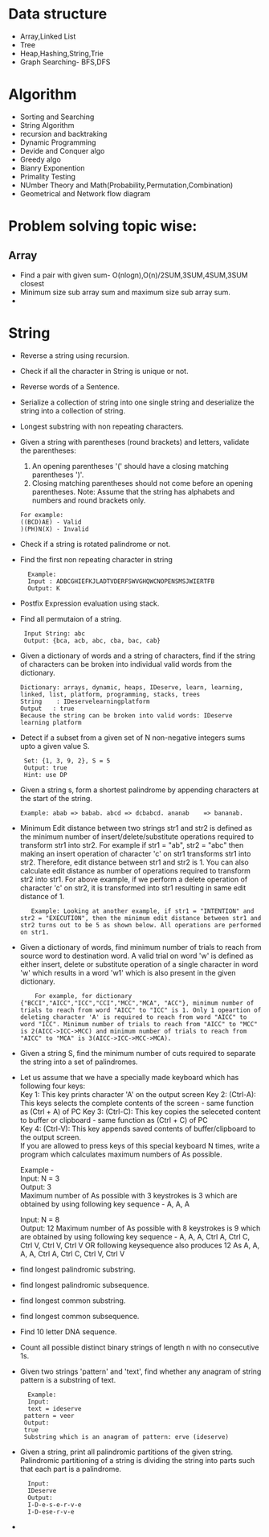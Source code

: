 # Data structure
  * Array,Linked List
  * Tree
  * Heap,Hashing,String,Trie
  * Graph Searching- BFS,DFS

# Algorithm
 * Sorting and Searching
 * String Algorithm
 * recursion and backtraking
 * Dynamic Programming
 * Devide and Conquer algo
 * Greedy algo
 * Bianry Exponention
 * Primality Testing
 * NUmber Theory and Math(Probability,Permutation,Combination)
 * Geometrical and Network flow diagram
 

 # Problem solving topic wise:
 
   ## Array
   * Find a pair with given sum- O(nlogn),O(n)/2SUM,3SUM,4SUM,3SUM closest
   * Minimum size sub array sum and maximum size sub array sum.
   *
   
   # String
   * Reverse a string using recursion.
   * Check if all the character in String is unique or not.
   * Reverse words of a Sentence.
   * Serialize a collection of string into one single string and deserialize the string into a collection of string.
   * Longest substring with non repeating characters.
   * Given a string with parentheses (round brackets) and letters, validate the parentheses:
        1. An opening parentheses '(' should have a closing matching parentheses ')'.
        2. Closing matching parentheses should not come before an opening parentheses.
        Note: Assume that the string has alphabets and numbers and round brackets only.
        
         For example:
         ((BCD)AE) - Valid
         )(PH)N(X) - Invalid
  * Check if a string is rotated palindrome or not.
  * Find the first non repeating character in string
  
          Example:
          Input : ADBCGHIEFKJLADTVDERFSWVGHQWCNOPENSMSJWIERTFB
          Output: K
  * Postfix Expression evaluation using stack.
  * Find all permutaion of a string.
     
         Input String: abc
         Output: {bca, acb, abc, cba, bac, cab}
  * Given a dictionary of words and a string of characters, find if the string of characters can be broken into individual valid words       from the dictionary.
        
        Dictionary: arrays, dynamic, heaps, IDeserve, learn, learning, linked, list, platform, programming, stacks, trees
        String    : IDeservelearningplatform
        Output   : true 
        Because the string can be broken into valid words: IDeserve learning platform
  * Detect if a subset from a given set of N non-negative integers sums upto a given value S.
     
         Set: {1, 3, 9, 2}, S = 5
         Output: true
         Hint: use DP
  * Given a string s, form a shortest palindrome by appending characters at the start of the string. 

        Example: abab => babab. abcd => dcbabcd. ananab    => bananab.
        
  * Minimum Edit distance between two strings str1 and str2 is defined as the minimum number of insert/delete/substitute operations   required to transform str1 into str2. For example if str1 = "ab", str2 = "abc" then making an insert operation of character 'c' on str1 transforms str1 into str2. Therefore, edit distance between str1 and str2 is 1. You can also calculate edit distance as number of operations required to transform str2 into str1. For above example, if we perform a delete operation of character 'c' on str2, it is transformed into str1 resulting in same edit distance of 1.
  

           Example: Looking at another example, if str1 = "INTENTION" and str2 = "EXECUTION", then the minimum edit distance between str1 and str2 turns out to be 5 as shown below. All operations are performed on str1.
 
 * Given a dictionary of words, find minimum number of trials to reach from source word to destination word. A valid trial on word 'w' is defined as either insert, delete or substitute operation of a single character in word 'w' which results in a word 'w1' which is also present in the given dictionary.
           
           For example, for dictionary {"BCCI","AICC","ICC","CCI","MCC","MCA", "ACC"}, minimum number of trials to reach from word "AICC" to "ICC" is 1. Only 1 opeartion of deleting character 'A' is required to reach from word "AICC" to word "ICC". Minimum number of trials to reach from "AICC" to "MCC" is 2(AICC->ICC->MCC) and minimum number of trials to reach from "AICC" to "MCA" is 3(AICC->ICC->MCC->MCA). 

* Given a string S, find the minimum number of cuts required to separate the string into a set of palindromes.
 
* Let us assume that we have a specially made keyboard which has following four keys:  
Key 1:  This key prints character 'A' on the output screen
Key 2: (Ctrl-A): This keys selects the complete contents of the screen - same function as (Ctrl + A) of PC
Key 3: (Ctrl-C): This key copies the seleceted content to buffer or clipboard - same function as (Ctrl + C) of PC  
Key 4: (Ctrl-V): This key appends saved contents of buffer/clipboard to the output screen.  
If you are allowed to press keys of this special keyboard N times, write a program which calculates maximum numbers of As possible.


     Example -   
     Input:  N = 3  
     Output: 3  
     Maximum number of As possible with 3 keystrokes is 3 which are obtained by using following key sequence - 
     A, A, A   

     Input:  N = 8  
     Output: 12 
     Maximum number of As possible with 8 keystrokes is 9 which are obtained by using  following key sequence -
     A, A, A, Ctrl A, Ctrl C, Ctrl V, Ctrl V, Ctrl V
     OR following keysequence also produces 12 As
     A, A, A, A, Ctrl A, Ctrl C, Ctrl V, Ctrl V
     
 * find longest palindromic substring.
 * find longest palindromic subsequence.
 * find longest common substring.
 * find longest common subsequence.
 * Find 10 letter DNA sequence.
 * Count all possible distinct binary strings of length n with no consecutive 1s.
 * Given two strings 'pattern' and 'text', find whether any anagram of string pattern is a substring of text.
 
         Example:
         Input:
         text = ideserve
        pattern = veer
        Output:
        true
        Substring which is an anagram of pattern: erve (ideserve)
        
* Given a string, print all palindromic partitions of the given string. 
Palindromic partitioning of a string is dividing the string into parts such that each part is a palindrome.

        Input:
        IDeserve
        Output:
        I-D-e-s-e-r-v-e
        I-D-ese-r-v-e
*      
   
      
